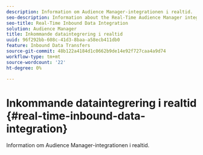 ```yaml
---
description: Information om Audience Manager-integrationen i realtid.
seo-description: Information about the Real-Time Audience Manager integration.
seo-title: Real-Time Inbound Data Integration
solution: Audience Manager
title: Inkommande dataintegrering i realtid
uuid: 96f292bb-608c-41d3-8baa-a58ecb411db0
feature: Inbound Data Transfers
source-git-commit: 48b122a4184d1c0662b9de14e92f727caa4a9d74
workflow-type: tm+mt
source-wordcount: '22'
ht-degree: 0%

---
```



# Inkommande dataintegrering i realtid {#real-time-inbound-data-integration}

Information om Audience Manager-integrationen i realtid.

<!-- c_rt_data_int.xml -->